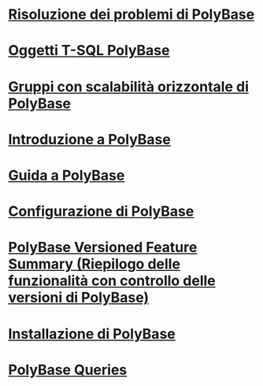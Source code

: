 # [Risoluzione dei problemi di PolyBase](polybase-troubleshooting.md)
# [Oggetti T-SQL PolyBase](polybase-t-sql-objects.md)
# [Gruppi con scalabilità orizzontale di PolyBase](polybase-scale-out-groups.md)
# [Introduzione a PolyBase](get-started-with-polybase.md)
# [Guida a PolyBase](polybase-guide.md)
# [Configurazione di PolyBase](polybase-configuration.md)
# [PolyBase Versioned Feature Summary (Riepilogo delle funzionalità con controllo delle versioni di PolyBase)](polybase-versioned-feature-summary.md)
# [Installazione di PolyBase](polybase-installation.md)
# [PolyBase Queries](polybase-queries.md)
